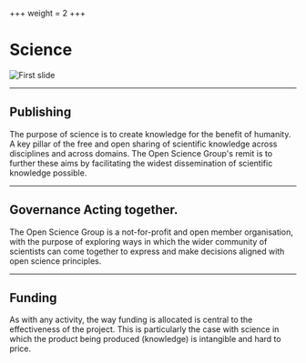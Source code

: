 +++
weight = 2
+++

# Science

![First slide](osg/osg.001.jpeg)

---

## Publishing

The purpose of science is to create knowledge for the benefit of humanity. A key pillar of the free and open sharing of scientific knowledge across disciplines and across domains. The Open Science Group's remit is to further these aims by facilitating the widest dissemination of scientific knowledge possible.

---

## Governance Acting together.

The Open Science Group is a not-for-profit and open member organisation, with the purpose of exploring ways in which the wider community of scientists can come together to express and make decisions aligned with open science principles.

---

## Funding

As with any activity, the way funding is allocated is central to the effectiveness of the project. This is particularly the case with science in which the product being produced (knowledge) is intangible and hard to price.
